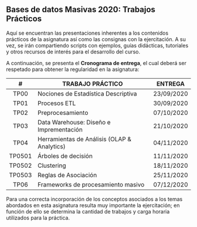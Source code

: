 ## Bases de datos Masivas 2020: Trabajos Prácticos

Aquí se encuentran las presentaciones inherentes a los contenidos prácticos de la asignatura así como las consignas con la ejercitación. A su vez, se irán compartiendo scripts con ejemplos, guías didácticas, tutoriales y otros recursos de interés para el desarrollo del curso.

A continuación, se presenta el __Cronograma de entrega__, el cual deberá ser respetado para obtener la regularidad en la asignatura:

|    #   | TRABAJO PRÁCTICO                            |   ENTREGA  |
|:------:|---------------------------------------------|:----------:|
|  TP00  | Nociones de Estadística Descriptiva         | 23/09/2020 |
|  TP01  | Procesos ETL                                | 30/09/2020 |
|  TP02  | Preprocesamiento                            | 07/10/2020 |
|  TP03  | Data Warehouse: Diseño e Imprementación     | 21/10/2020 |
|  TP04  | Herramientas de Análisis (OLAP & Analytics) | 04/11/2020 |
| TP0501 | Árboles de decisión                         | 11/11/2020 |
| TP0502 | Clustering                                  | 18/11/2020 |
| TP0503 | Reglas de Asociación                        | 25/11/2020 |
| TP06   | Frameworks de procesamiento masivo          | 07/12/2020 |

Para una correcta incorporación de los conceptos asociados a los temas abordados en esta asignatura resulta muy importante la ejercitación; en función de ello se determina la cantidad de trabajos y carga horaria utilizados para la práctica.
